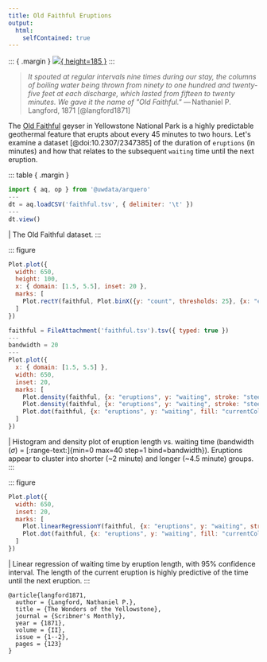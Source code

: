 ```yaml
---
title: Old Faithful Eruptions
output:
  html:
    selfContained: true
---
```


::: { .margin }
[![](https://upload.wikimedia.org/wikipedia/commons/thumb/e/ef/Bierstadt_Albert_Old_Faithful.jpg/337px-Bierstadt_Albert_Old_Faithful.jpg){ height=185 }](https://en.wikipedia.org/wiki/Old_Faithful#/media/File:Bierstadt_Albert_Old_Faithful.jpg)
:::

> _It spouted at regular intervals nine times during our stay, the columns of boiling water being thrown from ninety to one hundred and twenty-five feet at each discharge, which lasted from fifteen to twenty minutes. We gave it the name of "Old Faithful."_
> — Nathaniel P. Langford, 1871 [@langford1871]

The [Old Faithful](https://en.wikipedia.org/wiki/Old_Faithful) geyser in Yellowstone National Park is a highly predictable geothermal feature that erupts about every 45 minutes to two hours. Let's examine a dataset [@doi:10.2307/2347385] of the duration of `eruptions` (in minutes) and how that relates to the subsequent `waiting` time until the next eruption.

::: table { .margin }
``` js { .small }
import { aq, op } from '@uwdata/arquero'
---
dt = aq.loadCSV('faithful.tsv', { delimiter: '\t' })
---
dt.view()
```
| The Old Faithful dataset.
:::

::: figure
``` js
Plot.plot({
  width: 650,
  height: 100,
  x: { domain: [1.5, 5.5], inset: 20 },
  marks: [
    Plot.rectY(faithful, Plot.binX({y: "count", thresholds: 25}, {x: "eruptions", "fill": "steelblue"}))
  ]
})
```
``` js
faithful = FileAttachment('faithful.tsv').tsv({ typed: true })
---
bandwidth = 20
---
Plot.plot({
  x: { domain: [1.5, 5.5] },
  width: 650,
  inset: 20,
  marks: [
    Plot.density(faithful, {x: "eruptions", y: "waiting", stroke: "steelblue", strokeWidth: 0.25, bandwidth}),
    Plot.density(faithful, {x: "eruptions", y: "waiting", stroke: "steelblue", thresholds: 4, bandwidth}),
    Plot.dot(faithful, {x: "eruptions", y: "waiting", fill: "currentColor", r: 1.5})
  ]
})
```
| Histogram and density plot of eruption length vs. waiting time (bandwidth ($\sigma$) = [:range-text:]{min=0 max=40 step=1 bind=bandwidth}). Eruptions appear to cluster into shorter (~2 minute) and longer (~4.5 minute) groups.
:::

::: figure
``` js
Plot.plot({
  width: 650,
  inset: 20,
  marks: [
    Plot.linearRegressionY(faithful, {x: "eruptions", y: "waiting", stroke: "steelblue"}),
    Plot.dot(faithful, {x: "eruptions", y: "waiting", fill: "currentColor", r: 1.5})
  ]
})
```
| Linear regression of waiting time by eruption length, with 95% confidence interval. The length of the current eruption is highly predictive of the time until the next eruption.
:::

~~~ bibliography
@article{langford1871,
  author = {Langford, Nathaniel P.},
  title = {The Wonders of the Yellowstone},
  journal = {Scribner's Monthly},
  year = {1871},
  volume = {II},
  issue = {1--2},
  pages = {123}
}
~~~